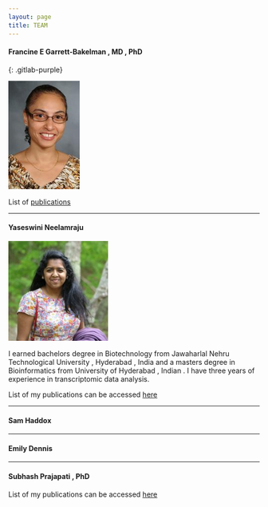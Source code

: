 ```yaml
---
layout: page
title: TEAM
---
```


#### Francine E Garrett-Bakelman , MD , PhD
{: .gitlab-purple}

![Fran](./_images/FGB.png "Francine")


List of [publications][FGB_pubmed]

----

#### Yaseswini Neelamraju

![Yaseswini](./_images/YN.jpg "Yaseswini")

I earned bachelors degree in Biotechnology from Jawaharlal Nehru Technological University , Hyderabad , India and a masters degree in Bioinformatics from University of Hyderabad , Indian . I have three years of experience in transcriptomic data analysis.

List of my publications can be accessed [here][YN_pubmed]

----

#### Sam Haddox

----

#### Emily Dennis

----

#### Subhash Prajapati , PhD

List of my publications can be accessed [here][SP_pubmed]


<!-- Pubmed Links in alphabetical order -->
[FGB_pubmed]: https://www.ncbi.nlm.nih.gov/pubmed/?term=garrett-bakelman%2C+francine
[SP_pubmed]: https://www.ncbi.nlm.nih.gov/pubmed/?term=prajapati%2C+subhash
[YN_pubmed]: https://www.ncbi.nlm.nih.gov/pubmed/?term=neelamraju%2C+yaseswini




